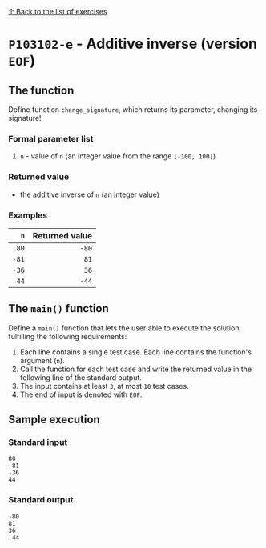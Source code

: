 
[↑ Back to the list of exercises](./README.md)

# `P103102-e` - Additive inverse (version `EOF`)

## The function

Define function `change_signature`, which returns its parameter, changing its signature!

### Formal parameter list

1. `n` - value of `n` (an integer value from the range `[-100, 100]`)

### Returned value

* the additive inverse of `n` (an integer value)

### Examples

| `n` | Returned value | 
| ---: | --: | 
| `80` | `-80` | 
| `-81` | `81` | 
| `-36` | `36` | 
| `44` | `-44` | 

## The `main()` function

Define a `main()` function that lets the user able to execute the solution fulfilling the following requirements:

1. Each line contains a single test case. Each line contains the function's argument (`n`).
1. Call the function for each test case and write the returned value in the following line of the standard output.
1. The input contains at least `3`, at most `10` test cases.
1. The end of input is denoted with `EOF`.

## Sample execution

### Standard input

```
80
-81
-36
44
```

### Standard output

```
-80
81
36
-44
```